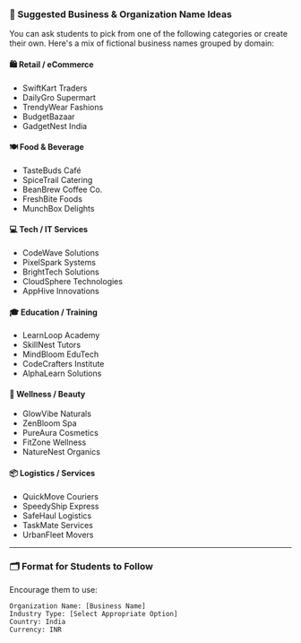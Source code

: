 ### 🏢 Suggested Business & Organization Name Ideas

You can ask students to pick from one of the following categories or create their own. Here's a mix of fictional business names grouped by domain:

#### 🛍️ Retail / eCommerce

* SwiftKart Traders
* DailyGro Supermart
* TrendyWear Fashions
* BudgetBazaar
* GadgetNest India

#### 🍽️ Food & Beverage

* TasteBuds Café
* SpiceTrail Catering
* BeanBrew Coffee Co.
* FreshBite Foods
* MunchBox Delights

#### 💻 Tech / IT Services

* CodeWave Solutions
* PixelSpark Systems
* BrightTech Solutions
* CloudSphere Technologies
* AppHive Innovations

#### 🎓 Education / Training

* LearnLoop Academy
* SkillNest Tutors
* MindBloom EduTech
* CodeCrafters Institute
* AlphaLearn Solutions

#### 🧴 Wellness / Beauty

* GlowVibe Naturals
* ZenBloom Spa
* PureAura Cosmetics
* FitZone Wellness
* NatureNest Organics

#### 📦 Logistics / Services

* QuickMove Couriers
* SpeedyShip Express
* SafeHaul Logistics
* TaskMate Services
* UrbanFleet Movers

---

### 🗂️ Format for Students to Follow

Encourage them to use:

```
Organization Name: [Business Name]
Industry Type: [Select Appropriate Option]
Country: India
Currency: INR
```